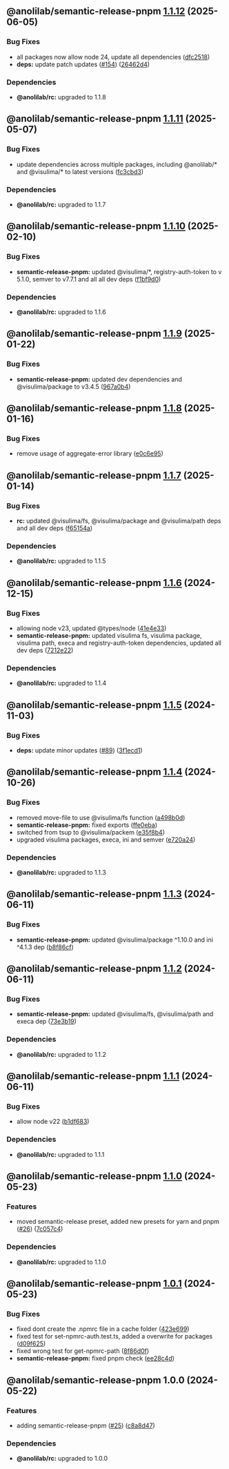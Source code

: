 ## @anolilab/semantic-release-pnpm [1.1.12](https://github.com/anolilab/semantic-release/compare/@anolilab/semantic-release-pnpm@1.1.11...@anolilab/semantic-release-pnpm@1.1.12) (2025-06-05)

### Bug Fixes

* all packages now allow node 24, update all dependencies ([dfc2518](https://github.com/anolilab/semantic-release/commit/dfc2518344702271582f6d60c44778aefc66ce14))
* **deps:** update patch updates ([#154](https://github.com/anolilab/semantic-release/issues/154)) ([26462d4](https://github.com/anolilab/semantic-release/commit/26462d456c3e1d471c360e97c38b5f0668e984fe))


### Dependencies

* **@anolilab/rc:** upgraded to 1.1.8

## @anolilab/semantic-release-pnpm [1.1.11](https://github.com/anolilab/semantic-release/compare/@anolilab/semantic-release-pnpm@1.1.10...@anolilab/semantic-release-pnpm@1.1.11) (2025-05-07)

### Bug Fixes

* update dependencies across multiple packages, including @anolilab/* and @visulima/* to latest versions ([fc3cbd3](https://github.com/anolilab/semantic-release/commit/fc3cbd353f550d7f2de194c34416c3074ba60b11))


### Dependencies

* **@anolilab/rc:** upgraded to 1.1.7

## @anolilab/semantic-release-pnpm [1.1.10](https://github.com/anolilab/semantic-release/compare/@anolilab/semantic-release-pnpm@1.1.9...@anolilab/semantic-release-pnpm@1.1.10) (2025-02-10)

### Bug Fixes

* **semantic-release-pnpm:** updated @visulima/*, registry-auth-token to v 5.1.0, semver to v7.7.1 and all all dev deps ([f1bf9d0](https://github.com/anolilab/semantic-release/commit/f1bf9d076c69a859a892819f62af94bca300457e))


### Dependencies

* **@anolilab/rc:** upgraded to 1.1.6

## @anolilab/semantic-release-pnpm [1.1.9](https://github.com/anolilab/semantic-release/compare/@anolilab/semantic-release-pnpm@1.1.8...@anolilab/semantic-release-pnpm@1.1.9) (2025-01-22)

### Bug Fixes

* **semantic-release-pnpm:** updated dev dependencies and @visulima/package to v3.4.5 ([967a0b4](https://github.com/anolilab/semantic-release/commit/967a0b4cd1f362bc60a4d8f301ca13f915b945ef))

## @anolilab/semantic-release-pnpm [1.1.8](https://github.com/anolilab/semantic-release/compare/@anolilab/semantic-release-pnpm@1.1.7...@anolilab/semantic-release-pnpm@1.1.8) (2025-01-16)

### Bug Fixes

* remove usage of aggregate-error library ([e0c6e95](https://github.com/anolilab/semantic-release/commit/e0c6e95b07416d6694fa192ddca96e17a4c1c4b8))

## @anolilab/semantic-release-pnpm [1.1.7](https://github.com/anolilab/semantic-release/compare/@anolilab/semantic-release-pnpm@1.1.6...@anolilab/semantic-release-pnpm@1.1.7) (2025-01-14)

### Bug Fixes

* **rc:** updated @visulima/fs, @visulima/package and @visulima/path deps and all dev deps ([f65154a](https://github.com/anolilab/semantic-release/commit/f65154a74f2737f5f208523d8993d65583059333))


### Dependencies

* **@anolilab/rc:** upgraded to 1.1.5

## @anolilab/semantic-release-pnpm [1.1.6](https://github.com/anolilab/semantic-release/compare/@anolilab/semantic-release-pnpm@1.1.5...@anolilab/semantic-release-pnpm@1.1.6) (2024-12-15)

### Bug Fixes

* allowing node v23, updated @types/node ([41e4e33](https://github.com/anolilab/semantic-release/commit/41e4e3301f1f7c9e72603f39ec70eaad2c820445))
* **semantic-release-pnpm:** updated visulima fs, visulima package, visulima path, execa and registry-auth-token dependencies, updated all dev deps ([7212e22](https://github.com/anolilab/semantic-release/commit/7212e229c02b5e650ffc398c3394417af80c61f0))


### Dependencies

* **@anolilab/rc:** upgraded to 1.1.4

## @anolilab/semantic-release-pnpm [1.1.5](https://github.com/anolilab/semantic-release/compare/@anolilab/semantic-release-pnpm@1.1.4...@anolilab/semantic-release-pnpm@1.1.5) (2024-11-03)

### Bug Fixes

* **deps:** update minor updates ([#89](https://github.com/anolilab/semantic-release/issues/89)) ([3f1ecd1](https://github.com/anolilab/semantic-release/commit/3f1ecd1d1b9837ffaf1aaa6d53d57c89137f09d9))

## @anolilab/semantic-release-pnpm [1.1.4](https://github.com/anolilab/semantic-release/compare/@anolilab/semantic-release-pnpm@1.1.3...@anolilab/semantic-release-pnpm@1.1.4) (2024-10-26)

### Bug Fixes

* removed move-file to use @visulima/fs function ([a498b0d](https://github.com/anolilab/semantic-release/commit/a498b0d9f8b2ba632eec93cdc5b3dd90085a9370))
* **semantic-release-pnpm:** fixed exports ([ffe0eba](https://github.com/anolilab/semantic-release/commit/ffe0eba30697ac93e4e937b19049d721d9777471))
* switched from tsup to @visulima/packem ([e35f8b4](https://github.com/anolilab/semantic-release/commit/e35f8b4713e2e020b1d99d4eb7ff0566b5d9af8f))
* upgraded visulima packages, execa, ini and semver ([e720a24](https://github.com/anolilab/semantic-release/commit/e720a2481390d8eb66163a22c7fbe53d8b512eb3))


### Dependencies

* **@anolilab/rc:** upgraded to 1.1.3

## @anolilab/semantic-release-pnpm [1.1.3](https://github.com/anolilab/semantic-release/compare/@anolilab/semantic-release-pnpm@1.1.2...@anolilab/semantic-release-pnpm@1.1.3) (2024-06-11)

### Bug Fixes

* **semantic-release-pnpm:** updated @visulima/package ^1.10.0 and ini ^4.1.3 dep ([b8f86cf](https://github.com/anolilab/semantic-release/commit/b8f86cf542a9aec523e07c0d53f8a4c4719099ec))

## @anolilab/semantic-release-pnpm [1.1.2](https://github.com/anolilab/semantic-release/compare/@anolilab/semantic-release-pnpm@1.1.1...@anolilab/semantic-release-pnpm@1.1.2) (2024-06-11)


### Bug Fixes

* **semantic-release-pnpm:** updated @visulima/fs, @visulima/path and execa dep ([73e3b19](https://github.com/anolilab/semantic-release/commit/73e3b19b172e2ed004215f809c0869025e7e13dc))



### Dependencies

* **@anolilab/rc:** upgraded to 1.1.2

## @anolilab/semantic-release-pnpm [1.1.1](https://github.com/anolilab/semantic-release/compare/@anolilab/semantic-release-pnpm@1.1.0...@anolilab/semantic-release-pnpm@1.1.1) (2024-06-11)


### Bug Fixes

* allow node v22 ([b1df683](https://github.com/anolilab/semantic-release/commit/b1df683ebf9ff1fd687fe084e240ac0b50d37a19))



### Dependencies

* **@anolilab/rc:** upgraded to 1.1.1

## @anolilab/semantic-release-pnpm [1.1.0](https://github.com/anolilab/semantic-release/compare/@anolilab/semantic-release-pnpm@1.0.1...@anolilab/semantic-release-pnpm@1.1.0) (2024-05-23)


### Features

* moved semantic-release preset, added new presets for yarn and pnpm ([#26](https://github.com/anolilab/semantic-release/issues/26)) ([7c057c4](https://github.com/anolilab/semantic-release/commit/7c057c45977c00a06c057a360a13a7f1993d808d))



### Dependencies

* **@anolilab/rc:** upgraded to 1.1.0

## @anolilab/semantic-release-pnpm [1.0.1](https://github.com/anolilab/semantic-release/compare/@anolilab/semantic-release-pnpm@1.0.0...@anolilab/semantic-release-pnpm@1.0.1) (2024-05-23)


### Bug Fixes

* fixed dont create the .npmrc file in a cache folder ([423e699](https://github.com/anolilab/semantic-release/commit/423e69952406a2bc7f6d1af4fe68c96bbcce2d88))
* fixed test for set-npmrc-auth.test.ts, added a overwrite for packages ([d09f625](https://github.com/anolilab/semantic-release/commit/d09f625e8c92a9014cb46715ae01f8b1e70911ba))
* fixed wrong test for get-npmrc-path ([8f86d0f](https://github.com/anolilab/semantic-release/commit/8f86d0f1c97f3aead24c62739b877a8d25988fe0))
* **semantic-release-pnpm:** fixed pnpm check ([ee28c4d](https://github.com/anolilab/semantic-release/commit/ee28c4d32d3cde8af056a296093453687baa405f))

## @anolilab/semantic-release-pnpm 1.0.0 (2024-05-22)


### Features

* adding semantic-release-pnpm ([#25](https://github.com/anolilab/semantic-release/issues/25)) ([c8a8d47](https://github.com/anolilab/semantic-release/commit/c8a8d4738ee4909dbdab4f6ea39ef0600af1a5d4))



### Dependencies

* **@anolilab/rc:** upgraded to 1.0.0
